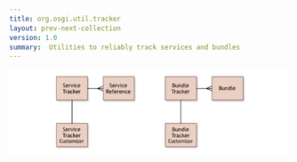 ```yaml
---
title: org.osgi.util.tracker
layout: prev-next-collection
version: 1.0
summary:  Utilities to reliably track services and bundles 
---
```


![Tracker Overview](/img/services/org.osgi.util.tracker.overview.png)
